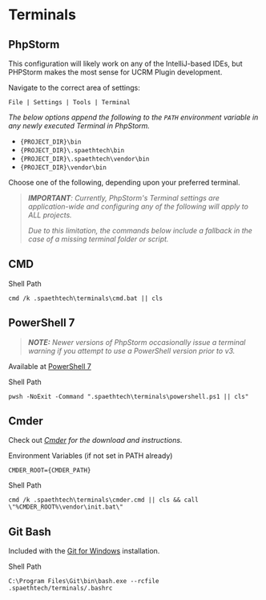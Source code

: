 # Terminals

## PhpStorm

This configuration will likely work on any of the IntelliJ-based IDEs, but PHPStorm makes the most sense for UCRM Plugin
development.

Navigate to the correct area of settings:

```
File | Settings | Tools | Terminal
```

_The below options append the following to the `PATH` environment variable in any newly executed Terminal in PhpStorm._
- `{PROJECT_DIR}\bin`
- `{PROJECT_DIR}\.spaethtech\bin`
- `{PROJECT_DIR}\.spaethtech\vendor\bin`
- `{PROJECT_DIR}\vendor\bin`

Choose one of the following, depending upon your preferred terminal.

> _**IMPORTANT**: Currently, PhpStorm's Terminal settings are application-wide and configuring any of the following
> will apply to ALL projects._
>
> _Due to this limitation, the commands below include a fallback in the case of a missing terminal folder or script._

## CMD
Shell Path
```
cmd /k .spaethtech\terminals\cmd.bat || cls
```

## PowerShell 7

> _**NOTE:** Newer versions of PhpStorm occasionally issue a terminal warning if you attempt to use a PowerShell version
> prior to v3._

Available at [PowerShell 7](https://docs.microsoft.com/en-us/powershell/scripting/install/installing-powershell-on-windows?view=powershell-7.2)

Shell Path
```
pwsh -NoExit -Command ".spaethtech\terminals\powershell.ps1 || cls"
```

## Cmder

Check out _[Cmder](https://github.com/cmderdev/cmder) for the download and instructions._

Environment Variables (if not set in PATH already)
```
CMDER_ROOT={CMDER_PATH}
```
Shell Path
```
cmd /k .spaethtech\terminals\cmder.cmd || cls && call \"%CMDER_ROOT%\vendor\init.bat\"
```

## Git Bash

Included with the [Git for Windows](https://gitforwindows.org/) installation.

Shell Path
```
C:\Program Files\Git\bin\bash.exe --rcfile .spaethtech/terminals/.bashrc
```
